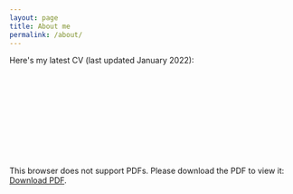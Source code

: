 ```yaml
---
layout: page
title: About me
permalink: /about/
---
```


Here's my latest CV (last updated January 2022):

<object data="CV TOMY (JAN 2022).pdf#toolbar=0&navpanes=0&zoom=100" style="pointer-events: none;" type="application/pdf" width="100%" height="800">
    <embed src="CV TOMY (JAN 2022).pdf">
        <p>This browser does not support PDFs. Please download the PDF to view it: <a href="CV TOMY (JAN 2022).pdf">Download PDF</a>.</p>
    </embed>
</object>